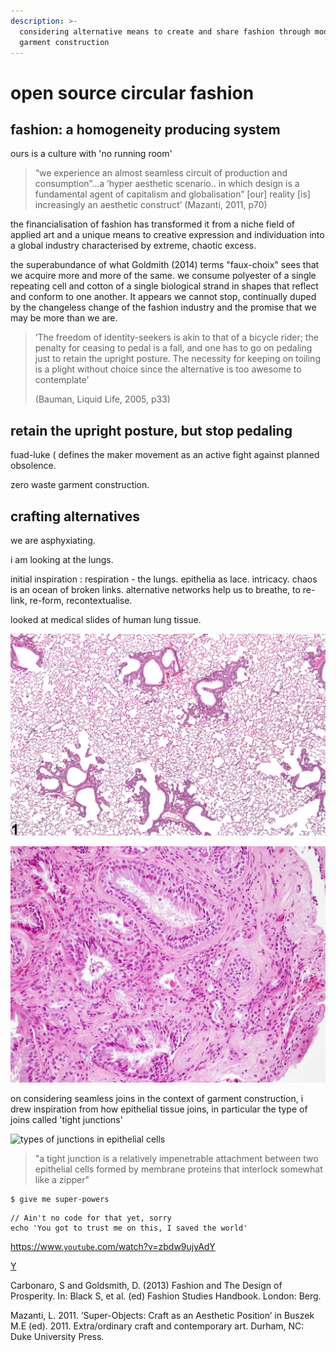 ```yaml
---
description: >-
  considering alternative means to create and share fashion through modular
  garment construction
---
```


# open source circular fashion

## fashion: a homogeneity producing system

ours is a culture with 'no running room'

> “we experience an almost seamless circuit of production and consumption”...a ‘hyper aesthetic scenario.. in which design is a fundamental agent of capitalism and globalisation” \[our\] reality \[is\] increasingly an aesthetic construct’ \(Mazanti, 2011, p70\)

the financialisation of fashion has transformed it from a niche field of applied art and a unique means to creative expression and individuation into a global industry characterised by extreme, chaotic excess. 

the superabundance of what Goldmith \(2014\) terms "faux-choix" sees that we acquire more and more of the same. we consume polyester of a single repeating cell and cotton of a single biological strand in shapes that reflect and conform to one another. It appears we cannot stop, continually duped by the changeless change of the fashion industry and the promise that we may be more than we are. 

> ‘The freedom of identity-seekers is akin to that of a bicycle rider; the penalty for ceasing to pedal is a fall, and one has to go on pedaling just to retain the upright posture. The necessity for keeping on toiling is a plight without choice since the alternative is too awesome to contemplate’ 
>
>  \(Bauman, Liquid Life, 2005, p33\)

## retain the upright posture, but stop pedaling

fuad-luke \( defines the maker movement as an active fight against planned obsolence.  

zero waste garment construction. 

## crafting alternatives

we are asphyxiating. 

i am looking at the lungs. 

initial inspiration : respiration - the lungs. epithelia as lace. intricacy.  chaos is an ocean of broken links. alternative networks help us to breathe, to re-link, re-form, recontextualise. 

 looked at medical slides of human lung tissue.

  


![epithelial tissue](.gitbook/assets/figure-001-a76613_large.jpg)

![epithelial tissue](.gitbook/assets/epithelium-img.jpg)

on considering seamless joins in the context of garment construction, i drew inspiration from how epithelial tissue joins, in particular the type of joins called 'tight junctions'

![types of junctions in epithelial cells](.gitbook/assets/tight-junction.jpg)

> "a tight junction is a relatively impenetrable attachment between two epithelial cells formed by membrane proteins that interlock somewhat like a zipper"

```
$ give me super-powers
```

```
// Ain't no code for that yet, sorry
echo 'You got to trust me on this, I saved the world'

```

[https://www.`youtube`.com/watch?v=zbdw9ujyAdY](https://www.youtube.com/watch?v=zbdw9ujyAdY)

[Y](https://www.youtube.com/watch?v=zbdw9ujyAdY)



Carbonaro, S and Goldsmith, D. \(2013\) Fashion and The Design of Prosperity. In: Black S, et al. \(ed\) Fashion Studies Handbook. London: Berg.

Mazanti, L. 2011. ’Super-Objects: Craft as an Aesthetic Position’ in Buszek M.E \(ed\). 2011. Extra/ordinary craft and contemporary art. Durham, NC: Duke University Press.

